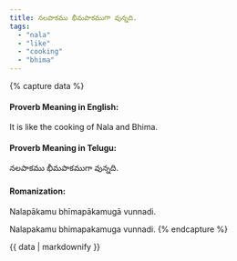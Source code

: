 ```yaml
---
title: నలపాకము భీమపాకముగా వున్నది.
tags:
  - "nala"
  - "like"
  - "cooking"
  - "bhima"
---
```


{% capture data %}
#### Proverb Meaning in English:
It is like the cooking of Nala and Bhima.

#### Proverb Meaning in Telugu:
నలపాకము భీమపాకముగా వున్నది.

#### Romanization:
Nalapākamu bhīmapākamugā vunnadi.

Nalapakamu bhimapakamuga vunnadi.
{% endcapture %}

{{ data | markdownify }}

